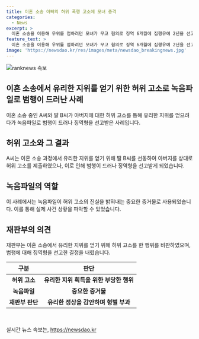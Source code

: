 ```yaml
---
title: 이혼 소송 아빠의 허위 폭행 고소에 모녀 충격
categories:
  - News
excerpt: >
  이혼 소송을 이용해 우위를 점하려던 모녀가 무고 혐의로 징역 6개월에 집행유예 2년을 선고받았다. 이들은 딸이 아버지에게 폭행당했다고 허위 고소한 것으로 드러나, 녹음파일 증거로 반전됐다. 재판부는 이들의 행위를 비난하면서도, 형사처벌 전력이 없다는 점을 감안해 유리한 정상으로 참작했다고 밝혔다. (150자)
feature_text: >
  이혼 소송을 이용해 우위를 점하려던 모녀가 무고 혐의로 징역 6개월에 집행유예 2년을 선고받았다. 이들은 딸이 아버지에게 폭행당했다고 허위 고소한 것으로 드러나, 녹음파일 증거로 반전됐다. 재판부는 이들의 행위를 비난하면서도, 형사처벌 전력이 없다는 점을 감안해 유리한 정상으로 참작했다고 밝혔다. (150자)
image: 'https://newsdao.kr/res/images/meta/newsdao_breakingnews.jpg'
---
```


<p><img src="https://newsdao.kr/res/images/meta/newsdao_breakingnews.jpg" alt="ranknews 속보" /></p>

<h2 data-ke-size="size26">이혼 소송에서 유리한 지위를 얻기 위한 허위 고소로 녹음파일로 범행이 드러난 사례</h2>

<p data-ke-size="size16">이혼 소송 중인 A씨와 딸 B씨가 아버지에 대한 허위 고소를 통해 유리한 지위를 얻으려다가 녹음파일로 범행이 드러나 징역형을 선고받은 사례입니다.</p>

<h2 data-ke-size="size24">허위 고소와 그 결과</h2>

<p data-ke-size="size16">A씨는 이혼 소송 과정에서 유리한 지위를 얻기 위해 딸 B씨를 선동하여 아버지를 상대로 허위 고소를 제출하였으나, 이로 인해 범행이 드러나 징역형을 선고받게 되었습니다.</p>

<h2 data-ke-size="size24">녹음파일의 역할</h2>

<p data-ke-size="size16">이 사례에서는 녹음파일이 허위 고소의 진실을 밝혀내는 중요한 증거물로 사용되었습니다. 이를 통해 실제 사건 상황을 파악할 수 있었습니다.</p>

<h2 data-ke-size="size24">재판부의 의견</h2>

<p data-ke-size="size16">재판부는 이혼 소송에서 유리한 지위를 얻기 위해 허위 고소를 한 행위를 비판하였으며, 범행에 대해 징역형을 선고한 결정을 내렸습니다.</p>

<table>
<thead>
<tr>
<th style="text-align: center;">구분</th>
<th style="text-align: center;">판단</th>
</tr>
</thead>
<tbody>
<tr>
<td style="text-align: center; height: 17px;"><b>허위 고소</b></td>
<td style="text-align: center; height: 17px;"><b>유리한 지위 획득을 위한 부당한 행위</b></td>
</tr>
<tr>
<td style="text-align: center; height: 17px;"><b>녹음파일</b></td>
<td style="text-align: center; height: 17px;"><b>중요한 증거물</b></td>
</tr>
<tr>
<td style="text-align: center; height: 17px;"><b>재판부 판단</b></td>
<td style="text-align: center; height: 17px;"><b>유리한 정상을 감안하며 형벌 부과</b></td>
</tr>
</tbody>
</table>

<p data-ke-size="size16">&nbsp;</p>
실시간 뉴스 속보는, <a href="https://newsdao.kr" rel="dofollow">https://newsdao.kr</a>


